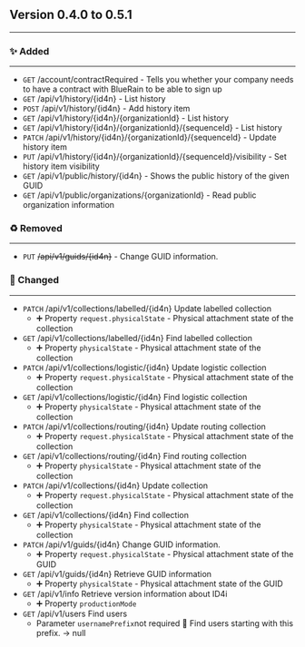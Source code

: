## Version 0.4.0 to 0.5.1
---
### :sparkles: Added
---
* `GET` /account/contractRequired - Tells you whether your company needs to have a contract with BlueRain to be able to sign up
* `GET` /api/v1/history/{id4n} - List history
* `POST` /api/v1/history/{id4n} - Add history item
* `GET` /api/v1/history/{id4n}/{organizationId} - List history
* `GET` /api/v1/history/{id4n}/{organizationId}/{sequenceId} - List history
* `PATCH` /api/v1/history/{id4n}/{organizationId}/{sequenceId} - Update history item
* `PUT` /api/v1/history/{id4n}/{organizationId}/{sequenceId}/visibility - Set history item visibility
* `GET` /api/v1/public/history/{id4n} - Shows the public history of the given GUID
* `GET` /api/v1/public/organizations/{organizationId} - Read public organization information

### :recycle: Removed
---
* `PUT` ~~/api/v1/guids/{id4n}~~ - Change GUID information.

### :wrench: Changed
---
* `PATCH` /api/v1/collections/labelled/{id4n} Update labelled collection  
  * :heavy_plus_sign: Property `request.physicalState` - Physical attachment state of the collection
* `GET` /api/v1/collections/labelled/{id4n} Find labelled collection  
  * :heavy_plus_sign: Property `physicalState` - Physical attachment state of the collection
* `PATCH` /api/v1/collections/logistic/{id4n} Update logistic collection  
  * :heavy_plus_sign: Property `request.physicalState` - Physical attachment state of the collection
* `GET` /api/v1/collections/logistic/{id4n} Find logistic collection  
  * :heavy_plus_sign: Property `physicalState` - Physical attachment state of the collection
* `PATCH` /api/v1/collections/routing/{id4n} Update routing collection  
  * :heavy_plus_sign: Property `request.physicalState` - Physical attachment state of the collection
* `GET` /api/v1/collections/routing/{id4n} Find routing collection  
  * :heavy_plus_sign: Property `physicalState` - Physical attachment state of the collection
* `PATCH` /api/v1/collections/{id4n} Update collection  
  * :heavy_plus_sign: Property `request.physicalState` - Physical attachment state of the collection
* `GET` /api/v1/collections/{id4n} Find collection  
  * :heavy_plus_sign: Property `physicalState` - Physical attachment state of the collection
* `PATCH` /api/v1/guids/{id4n} Change GUID information.  
  * :heavy_plus_sign: Property `request.physicalState` - Physical attachment state of the GUID
* `GET` /api/v1/guids/{id4n} Retrieve GUID information  
  * :heavy_plus_sign: Property `physicalState` - Physical attachment state of the GUID
* `GET` /api/v1/info Retrieve version information about ID4i  
  * :heavy_plus_sign: Property `productionMode`
* `GET` /api/v1/users Find users  
  * Parameter `usernamePrefix`not required :memo: Find users starting with this prefix. -> null

